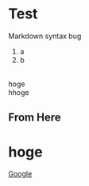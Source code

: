 # Test

Markdown syntax bug

1. a
2. b 

<br>
hoge<br>
hhoge<br>

## From Here

# hoge

[Google](https://google.com)
